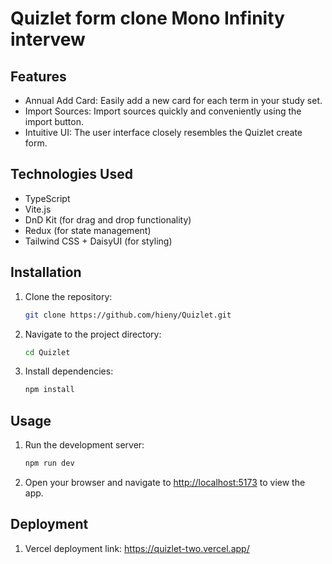 # Quizlet form clone Mono Infinity intervew


## Features
- Annual Add Card: Easily add a new card for each term in your study set.
- Import Sources: Import sources quickly and conveniently using the import button.
- Intuitive UI: The user interface closely resembles the Quizlet create form.

## Technologies Used

- TypeScript
- Vite.js
- DnD Kit (for drag and drop functionality)
- Redux (for state management)
- Tailwind CSS + DaisyUI (for styling)

## Installation

1. Clone the repository:

   ```bash
   git clone https://github.com/hieny/Quizlet.git
   ```

2. Navigate to the project directory:

   ```bash
   cd Quizlet
   ```

3. Install dependencies:

   ```bash
   npm install
   ```

## Usage

1. Run the development server:

   ```bash
   npm run dev
   ```

2. Open your browser and navigate to [http://localhost:5173](http://localhost:5173) to view the app.


## Deployment

1. Vercel deployment link: https://quizlet-two.vercel.app/
